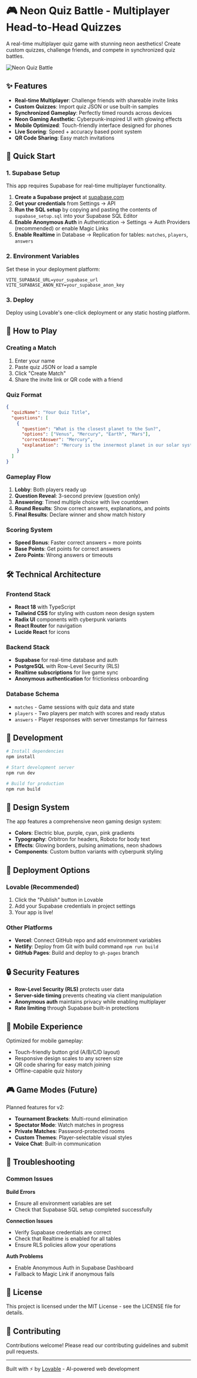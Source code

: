 # 🎮 Neon Quiz Battle - Multiplayer Head-to-Head Quizzes

A real-time multiplayer quiz game with stunning neon aesthetics! Create custom quizzes, challenge friends, and compete in synchronized quiz battles.

![Neon Quiz Battle](https://lovable.dev/opengraph-image-p98pqg.png)

## ✨ Features

- **Real-time Multiplayer**: Challenge friends with shareable invite links
- **Custom Quizzes**: Import quiz JSON or use built-in samples  
- **Synchronized Gameplay**: Perfectly timed rounds across devices
- **Neon Gaming Aesthetic**: Cyberpunk-inspired UI with glowing effects
- **Mobile Optimized**: Touch-friendly interface designed for phones
- **Live Scoring**: Speed + accuracy based point system
- **QR Code Sharing**: Easy match invitations

## 🚀 Quick Start

### 1. Supabase Setup

This app requires Supabase for real-time multiplayer functionality.

1. **Create a Supabase project** at [supabase.com](https://supabase.com)
2. **Get your credentials** from Settings → API
3. **Run the SQL setup** by copying and pasting the contents of `supabase_setup.sql` into your Supabase SQL Editor
4. **Enable Anonymous Auth** in Authentication → Settings → Auth Providers (recommended) or enable Magic Links
5. **Enable Realtime** in Database → Replication for tables: `matches`, `players`, `answers`

### 2. Environment Variables

Set these in your deployment platform:

```
VITE_SUPABASE_URL=your_supabase_url
VITE_SUPABASE_ANON_KEY=your_supabase_anon_key
```

### 3. Deploy

Deploy using Lovable's one-click deployment or any static hosting platform.

## 🎯 How to Play

### Creating a Match
1. Enter your name
2. Paste quiz JSON or load a sample
3. Click "Create Match" 
4. Share the invite link or QR code with a friend

### Quiz Format
```json
{
  "quizName": "Your Quiz Title",
  "questions": [
    {
      "question": "What is the closest planet to the Sun?",
      "options": ["Venus", "Mercury", "Earth", "Mars"],
      "correctAnswer": "Mercury",
      "explanation": "Mercury is the innermost planet in our solar system."
    }
  ]
}
```

### Gameplay Flow
1. **Lobby**: Both players ready up
2. **Question Reveal**: 3-second preview (question only)
3. **Answering**: Timed multiple choice with live countdown
4. **Round Results**: Show correct answers, explanations, and points
5. **Final Results**: Declare winner and show match history

### Scoring System
- **Speed Bonus**: Faster correct answers = more points
- **Base Points**: Get points for correct answers
- **Zero Points**: Wrong answers or timeouts

## 🛠️ Technical Architecture

### Frontend Stack
- **React 18** with TypeScript
- **Tailwind CSS** for styling with custom neon design system
- **Radix UI** components with cyberpunk variants
- **React Router** for navigation
- **Lucide React** for icons

### Backend Stack
- **Supabase** for real-time database and auth
- **PostgreSQL** with Row-Level Security (RLS)
- **Realtime subscriptions** for live game sync
- **Anonymous authentication** for frictionless onboarding

### Database Schema
- `matches` - Game sessions with quiz data and state
- `players` - Two players per match with scores and ready status  
- `answers` - Player responses with server timestamps for fairness

## 🔧 Development

```bash
# Install dependencies
npm install

# Start development server
npm run dev

# Build for production  
npm run build
```

## 🎨 Design System

The app features a comprehensive neon gaming design system:

- **Colors**: Electric blue, purple, cyan, pink gradients
- **Typography**: Orbitron for headers, Roboto for body text
- **Effects**: Glowing borders, pulsing animations, neon shadows
- **Components**: Custom button variants with cyberpunk styling

## 🚀 Deployment Options

### Lovable (Recommended)
1. Click the "Publish" button in Lovable
2. Add your Supabase credentials in project settings
3. Your app is live!

### Other Platforms
- **Vercel**: Connect GitHub repo and add environment variables
- **Netlify**: Deploy from Git with build command `npm run build`
- **GitHub Pages**: Build and deploy to `gh-pages` branch

## 🔒 Security Features

- **Row-Level Security (RLS)** protects user data
- **Server-side timing** prevents cheating via client manipulation
- **Anonymous auth** maintains privacy while enabling multiplayer
- **Rate limiting** through Supabase built-in protections

## 📱 Mobile Experience

Optimized for mobile gameplay:
- Touch-friendly button grid (A/B/C/D layout)
- Responsive design scales to any screen size
- QR code sharing for easy match joining
- Offline-capable quiz history

## 🎮 Game Modes (Future)

Planned features for v2:
- **Tournament Brackets**: Multi-round elimination
- **Spectator Mode**: Watch matches in progress  
- **Private Matches**: Password-protected rooms
- **Custom Themes**: Player-selectable visual styles
- **Voice Chat**: Built-in communication

## 🐛 Troubleshooting

### Common Issues

**Build Errors**
- Ensure all environment variables are set
- Check that Supabase SQL setup completed successfully

**Connection Issues**  
- Verify Supabase credentials are correct
- Check that Realtime is enabled for all tables
- Ensure RLS policies allow your operations

**Auth Problems**
- Enable Anonymous Auth in Supabase Dashboard
- Fallback to Magic Link if anonymous fails

## 📄 License

This project is licensed under the MIT License - see the LICENSE file for details.

## 🤝 Contributing

Contributions welcome! Please read our contributing guidelines and submit pull requests.

---

Built with ⚡ by [Lovable](https://lovable.dev) - AI-powered web development